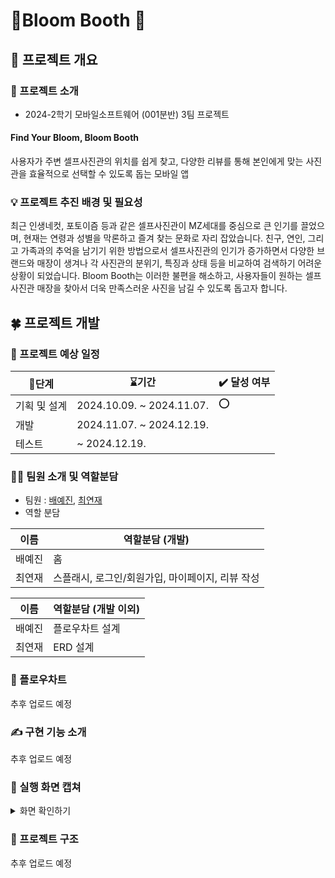 # 🌷Bloom Booth 🌷

## 🎯 프로젝트 개요
### 📸 프로젝트 소개
- 2024-2학기 모바일소프트웨어 (001분반) 3팀 프로젝트
  
#### Find Your Bloom, Bloom Booth
사용자가 주변 셀프사진관의 위치를 쉽게 찾고, 다양한 리뷰를 통해 본인에게 맞는 사진관을 효율적으로 선택할 수 있도록 돕는 모바일 앱


### 💡 프로젝트 추진 배경 및 필요성
최근 인생네컷, 포토이즘 등과 같은 셀프사진관이 MZ세대를 중심으로 큰 인기를 끌었으며, 현재는 연령과 성별을 막론하고 즐겨 찾는 문화로 자리 잡았습니다. 친구, 연인, 그리고 가족과의 추억을 남기기 위한 방법으로서 셀프사진관의 인기가 증가하면서 다양한 브랜드와 매장이 생겨나 각 사진관의 분위기, 특징과 상태 등을 비교하여 검색하기 어려운 상황이 되었습니다. Bloom Booth는 이러한 불편을 해소하고, 사용자들이 원하는 셀프사진관 매장을 찾아서 더욱 만족스러운 사진을 남길 수 있도록 돕고자 합니다.

## 🍀 프로젝트 개발
### 📅 프로젝트 예상 일정
|    🚩단계         | ⌛기간               | ✔️ 달성 여부    |
|----------------|------------------------|----------------|
|  기획 및 설계   | 2024.10.09. ~ 2024.11.07. | ⭕|
|  개발          | 2024.11.07. ~ 2024.12.19.       |           |
|  테스트            | ~ 2024.12.19.       |            | 

### 👩‍💻 팀원 소개 및 역할분담
- 팀원 : <a href="https://github.com/coding-leo-1979">배예진</a>, <a href="https://github.com/yeonjae02">최연재</a>
- 역할 분담

| 이름   | 역할분담 (개발) |
| ------ |  ------- |
| 배예진 | 홈 |
| 최연재 | 스플래시, 로그인/회원가입, 마이페이지, 리뷰 작성|
  
| 이름   | 역할분담 (개발 이외) |
| ------ |  ------- |
| 배예진| 플로우차트 설계 |
| 최연재 | ERD 설계|

### 🌊 플로우차트
추후 업로드 예정

### ✍️ 구현 기능 소개
추후 업로드 예정

### 📱 실행 화면 캡쳐

<details>
  <summary> 화면 확인하기 </summary>

  추후 업로드 예정

</details>

### 🌳 프로젝트 구조
추후 업로드 예정
